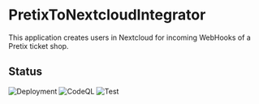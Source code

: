 # PretixToNextcloudIntegrator
This application creates users in Nextcloud for incoming WebHooks of a Pretix ticket shop.

## Status
![Deployment](https://github.com/derBobby/PretixToNextcloudIntegrator/actions/workflows/cd.yml/badge.svg)
![CodeQL](https://github.com/derBobby/PretixToNextcloudIntegrator/actions/workflows/codeql.yml/badge.svg)
![Test](https://github.com/derBobby/PretixToNextcloudIntegrator/actions/workflows/test.yml/badge.svg)
